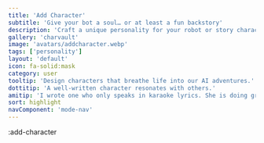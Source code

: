 ```yaml
---
title: 'Add Character'
subtitle: 'Give your bot a soul… or at least a fun backstory'
description: 'Craft a unique personality for your robot or story character.'
gallery: 'charvault'
image: 'avatars/addcharacter.webp'
tags: ['personality']
layout: 'default'
icon: fa-solid:mask
category: user
tooltip: 'Design characters that breathe life into our AI adventures.'
dottitip: 'A well-written character resonates with others.'
amitip: 'I wrote one who only speaks in karaoke lyrics. She is doing great.'
sort: highlight
navComponent: 'mode-nav'
---
```

:add-character
